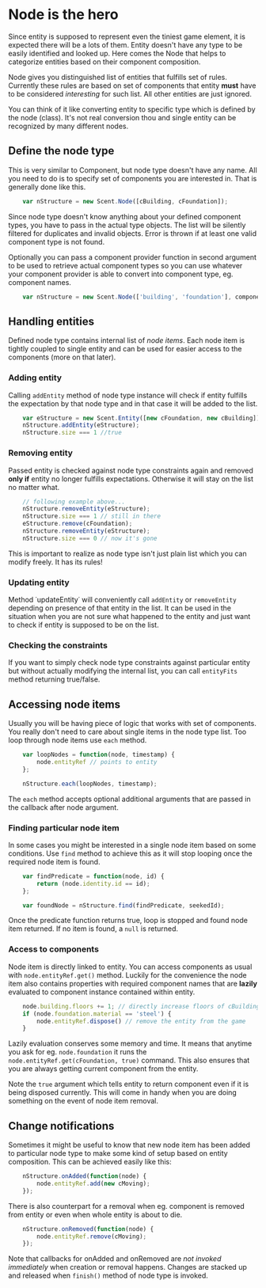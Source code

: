 # Node is the hero

Since entity is supposed to represent even the tiniest game element, it is expected there will be a lots of them. Entity doesn't have any type to be easily identified and looked up. Here comes the Node that helps to categorize entities based on their component composition.

Node gives you distinguished list of entities that fulfills set of rules. Currently these rules are based on set of components that entity **must** have to be considered *interesting* for such list. All other entities are just ignored.

You can think of it like converting entity to specific type which is defined by the node (class). It's not real conversion thou and single entity can be recognized by many different nodes.

## Define the node type

This is very similar to Component, but node type doesn't have any name. All you need to do is to specify set of components you are interested in. That is generally done like this.

```js
	var nStructure = new Scent.Node([cBuilding, cFoundation]);
```

Since node type doesn't know anything about your defined component types, you have to pass in the actual type objects. The list will be silently filtered for duplicates and invalid objects. Error is thrown if at least one valid component type is not found.

Optionally you can pass a component provider function in second argument to be used to retrieve actual component types so you can use whatever your component provider is able to convert into component type, eg. component names.

```js
	var nStructure = new Scent.Node(['building', 'foundation'], componentProvider);
```

## Handling entities

Defined node type contains internal list of *node items*. Each node item is tightly coupled to single entity and can be used for easier access to the components (more on that later).

### Adding entity

Calling `addEntity` method of node type instance will check if entity fulfills the expectation by that node type and in that case it will be added to the list.

```js
	var eStructure = new Scent.Entity([new cFoundation, new cBuilding]);
	nStructure.addEntity(eStructure);
	nStructure.size === 1 //true
```

### Removing entity

Passed entity is checked against node type constraints again and removed **only if** entity no longer fulfills expectations. Otherwise it will stay on the list no matter what.

```js
	// following example above...
	nStructure.removeEntity(eStructure);
	nStructure.size === 1 // still in there
	eStructure.remove(cFoundation);
	nStructure.removeEntity(eStructure);
	nStructure.size === 0 // now it's gone
```

This is important to realize as node type isn't just plain list which you can modify freely. It has its rules!

### Updating entity

Method ˙updateEntity˙ will conveniently call `addEntity` or `removeEntity` depending on presence of that entity in the list. It can be used in the situation when you are not sure what happened to the entity and just want to check if entity is supposed to be on the list.

### Checking the constraints

If you want to simply check node type constraints against particular entity but without actually modifying the internal list, you can call `entityFits` method returning true/false.

## Accessing node items

Usually you will be having piece of logic that works with set of components. You really don't need to care about single items in the node type list. Too loop through node items use `each` method.

```js
	var loopNodes = function(node, timestamp) {
		node.entityRef // points to entity
	};

	nStructure.each(loopNodes, timestamp);
```

The `each` method accepts optional additional arguments that are passed in the callback after node argument.

### Finding particular node item ###

In some cases you might be interested in a single node item based on some conditions. Use `find` method to achieve this as it will stop looping once the required node item is found.

```js
	var findPredicate = function(node, id) {
		return (node.identity.id == id);
	};

	var foundNode = nStructure.find(findPredicate, seekedId);
```

Once the predicate function returns true, loop is stopped and found node item returned. If no item is found, a `null` is returned.

### Access to components

Node item is directly linked to entity. You can access components as usual with `node.entityRef.get()` method. Luckily for the convenience the node item also contains properties with required component names that are **lazily** evaluated to component instance contained within entity.

```js
	node.building.floors += 1; // directly increase floors of cBuilding component
	if (node.foundation.material == 'steel') {
		node.entityRef.dispose() // remove the entity from the game
	}
```

Lazily evaluation conserves some memory and time. It means that anytime you ask for eg. `node.foundation` it runs the `node.entityRef.get(cFoundation, true)` command. This also ensures that you are always getting current component from the entity.

Note the `true` argument which tells entity to return component even if it is being disposed currently. This will come in handy when you are doing something on the event of node item removal.

## Change notifications

Sometimes it might be useful to know that new node item has been added to particular node type to make some kind of setup based on entity composition. This can be achieved easily like this:

```js
	nStructure.onAdded(function(node) {
		node.entityRef.add(new cMoving);
	});
```

There is also counterpart for a removal when eg. component is removed from entity or even when whole entity is about to die.

```js
	nStructure.onRemoved(function(node) {
		node.entityRef.remove(cMoving);
	});
```

Note that callbacks for onAdded and onRemoved are *not invoked immediately* when creation or removal happens. Changes are stacked up and released when `finish()` method of node type is invoked.
